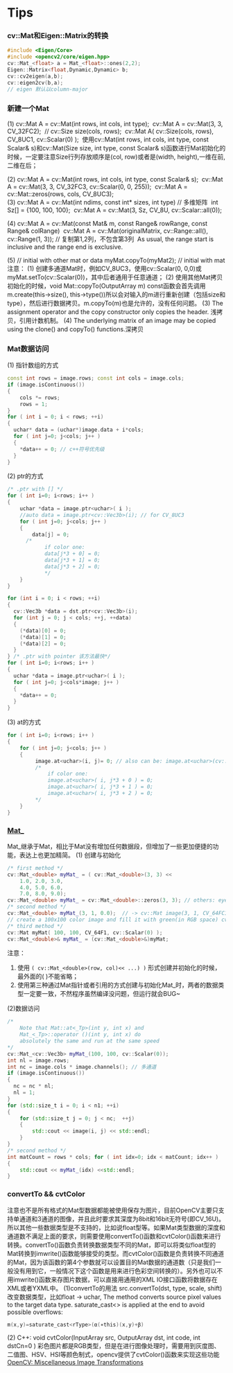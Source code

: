 # Tips

### cv::Mat和Eigen::Matrix的转换
```cpp
#include <Eigen/Core>
#include <opencv2/core/eigen.hpp>
cv::Mat_<float> a = Mat_<float>::ones(2,2);
Eigen::Matrix<float,Dynamic,Dynamic> b;
cv::cv2eigen(a,b);
cv::eigen2cv(b,a);
// eigen 默认以column-major
```

### 新建一个Mat
(1) cv::Mat A = cv::Mat(int rows, int cols, int type);
​    cv::Mat A = cv::Mat(3, 3, CV_32FC2);
​    // cv::Size size(cols, rows);
​    cv::Mat A( cv::Size(cols, rows), CV_8UC1, cv::Scalar(0) );
​    使用cv::Mat(int rows, int cols, int type, const Scalar& s)和cv::Mat(Size size, int type, const Scalar& s)函数进行Mat初始化的时候，一定要注意Size行列存放顺序是(col, row)或者是(width, height),一维在前,二维在后；


(2) cv::Mat A = cv::Mat(int rows, int cols, int type, const Scalar& s);
​    cv::Mat A = cv::Mat(3, 3, CV_32FC3, cv::Scalar(0, 0, 255));
​    cv::Mat A = cv::Mat::zeros(rows, cols, CV_8UC3);
​    
(3) cv::Mat A = cv::Mat(int ndims, const int* sizes, int type) // 多维矩阵
​    int Sz[] = {100, 100, 100};
​    cv::Mat A = cv::Mat(3, Sz, CV_8U, cv::Scalar::all(0));

(4) cv::Mat A = cv::Mat(const Mat& m, const Range& rowRange, const Range& colRange)
​    cv::Mat A = cv::Mat(originalMatrix, cv::Range::all(), cv::Range(1, 3)); // 复制第1,2列，不包含第3列
​    As usual, the range start is inclusive and the range end is exclusive. 

(5)  // initial with other mat or data       myMat.copyTo(myMat2);         // initial with mat
注意：
(1) 创建多通道Mat时，例如CV_8UC3，使用cv::Scalar(0, 0,0)或myMat.setTo(cv::Scalar(0))，其中后者通用于任意通道；
(2) 使用其他Mat拷贝初始化的时候，void Mat::copyTo(OutputArray m) const函数会首先调用m.create(this->size(), this->type())所以会对输入的m进行重新创建（包括size和type），然后进行数据拷贝。m.copyTo(m)也是允许的，没有任何问题。
(3) The assignment operator and the copy constructor only copies the header. 浅拷贝，引用计数机制。
(4) The underlying matrix of an image may be copied using the clone() and copyTo() functions.深拷贝

### Mat数据访问
(1) 指针数组的方式
```cpp
const int rows = image.rows; const int cols = image.cols; 
if (image.isContinuous())
{
    cols *= rows;
    rows = 1;
}
for ( int i = 0; i < rows; ++i)
{
  uchar* data = (uchar*)image.data + i*cols;
  for ( int j=0; j<cols; j++ )
  {
    *data++ = 0; // c++符号优先级
  }
} 
```

(2) ptr的方式
```cpp
/* .ptr with [] */ 
for ( int i=0; i<rows; i++ )
{
    uchar *data = image.ptr<uchar>( i );
    //auto data = image.ptr<cv::Vec3b>(i); // for CV_8UC3
    for ( int j=0; j<cols; j++ )
    {
        data[j] = 0;         
      /*
            if color one:
            data[j*3 + 0] = 0;
            data[j*3 + 1] = 0;
            data[j*3 + 2] = 0;         
            */
    }
}

for (int i = 0; i < rows; ++i)
{
  cv::Vec3b *data = dst.ptr<cv::Vec3b>(i);
  for (int j = 0; j < cols; ++j, ++data)
  {
    (*data)[0] = 0;
    (*data)[1] = 0;
    (*data)[2] = 0;
  }
} /* .ptr with pointer 该方法最快*/ 
for ( int i=0; i<rows; i++ )
{
  uchar *data = image.ptr<uchar>( i );
  for ( int j=0; j<cols*image; j++ )
  {
    *data++ = 0;     
  }
}
```

(3) at的方式
```cpp
for ( int i=0; i<rows; i++ )
{
    for ( int j=0; j<cols; j++ )
    {
         image.at<uchar>(i, j)= 0; // also can be: image.at<uchar>(cv::Point(j, i)) = 0;
         /*
             if color one:
             image.at<uchar>( i, j*3 + 0 ) = 0;
             image.at<uchar>( i, j*3 + 1 ) = 0;
             image.at<uchar>( i, j*3 + 2 ) = 0;
         */
    }
}
```

### [Mat_](https://blog.csdn.net/yhl_leo/article/details/47683127)
Mat_继承于Mat，相比于Mat没有增加任何数据段，但增加了一些更加便捷的功能，表达上也更加精简。
(1) 创建与初始化
```cpp
/* first method */ 
cv::Mat_<double> myMat_ = ( cv::Mat_<double>(3, 3) << 
    1.0, 2.0, 3.0,
    4.0, 5.0, 6.0,
    7.0, 8.0, 9.0);
cv::Mat_<double> myMat_ = cv::Mat_<double>::zeros(3, 3); // others: eyes, diag, ones
/* second method */
cv::Mat_<double> myMat_(3, 1, 0.0);  // -> cv::Mat image(3, 1, CV_64FC1, cv::Scalar(0.0)); 
// create a 100x100 color image and fill it with green(in RGB space) cv::Mat_<cv::Vec3b> image( 100, 100, cv::Vec3b(0, 255, 0) ); 
/* third method */ 
cv::Mat myMat( 100, 100, CV_64F1, cv::Scalar(0) );
cv::Mat_<double>& myMat_ = (cv::Mat_<double>&)myMat; 
```
注意：
1. 使用 `( cv::Mat_<double>(row, col)<< ...) )` 形式创建并初始化的时候，最外面的( )不能省略；
2. 使用第三种通过Mat指针或者引用的方式创建与初始化Mat_时，两者的数据类型一定要一致，不然程序虽然编译没问题，但运行就会BUG~

(2)数据访问
```cpp
/* 
    Note that Mat::at<_Tp>(int y, int x) and 
    Mat_<_Tp>::operator ()(int y, int x) do 
    absolutely the same and run at the same speed
*/ 
cv::Mat_<cv::Vec3b> myMat_(100, 100, cv::Scalar(0));
int nl = image.rows; 
int nc = image.cols * image.channels(); // 多通道
if (image.isContinuous()) 
{
  nc = nc * nl;
  nl = 1;
}
for (std::size_t i = 0; i < n1; ++i)
{
    for (std::size_t j = 0; j < nc;  ++j)
    {
        std::cout << image(i, j) << std::endl;
    }
}
/* second method */ 
int matCount = rows * cols; for ( int idx=0; idx < matCount; idx++ )
{
    std::cout << myMat_(idx) <<std::endl;
}
```

### convertTo && cvtColor
注意也不是所有格式的Mat型数据都能被使用保存为图片，目前OpenCV主要只支持单通道和3通道的图像，并且此时要求其深度为8bit和16bit无符号(即CV_16U)。所以其他一些数据类型是不支持的，比如说float型等。如果Mat类型数据的深度和通道数不满足上面的要求，则需要使用convertTo()函数和cvtColor()函数来进行转换。convertTo()函数负责转换数据类型不同的Mat，即可以将类似float型的Mat转换到imwrite()函数能够接受的类型。而cvtColor()函数是负责转换不同通道的Mat，因为该函数的第4个参数就可以设置目的Mat数据的通道数（只是我们一般没有用到它，一般情况下这个函数是用来进行色彩空间转换的）。另外也可以不用imwrite()函数来存图片数据，可以直接用通用的XML IO接口函数将数据存在XML或者YXML中。
(1)convertTo的用法
src.convertTo(dst, type, scale, shift)
改变数据类型，比如float -> uchar, 
The method converts source pixel values to the target data type. saturate_cast<> is applied at the end to avoid possible overflows:
```cpp
m(x,y)=saturate_cast<rType>(α(∗this)(x,y)+β)
```
(2) C++: void cvtColor(InputArray src, OutputArray dst, int code, int dstCn=0 )
彩色图片都是RGB类型，但是在进行图像处理时，需要用到灰度图、二值图、HSV、HSI等颜色制式，opencv提供了cvtColor()函数来实现这些功能
[OpenCV: Miscellaneous Image Transformations](https://docs.opencv.org/3.1.0/d7/d1b/group__imgproc__misc.html#gga4e0972be5de079fed4e3a10e24ef5ef0a353a4b8db9040165db4dacb5bcefb6ea)